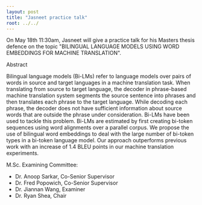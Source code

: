 ```yaml
---
layout: post
title: "Jasneet practice talk"
root: ../../
---
```

On May 18th 11:30am, Jasneet will give a practice talk for his Masters thesis defence on the topic "BILINGUAL LANGUAGE MODELS USING WORD EMBEDDINGS FOR MACHINE TRANSLATION".

Abstract

Bilingual language models (Bi-LMs) refer to language models over pairs of words in source and target languages in a machine translation task. When translating from source to target language, the decoder in phrase-based machine translation system segments the source sentence into phrases and then translates each phrase to the target language. While decoding each phrase, the decoder does not have sufficient information about source words that are outside the phrase under consideration. Bi-LMs have been used to tackle this problem. Bi-LMs are estimated by first creating bi-token sequences using word alignments over a parallel corpus. We propose the use of bilingual word embeddings to deal with the large number of bi-token types in a bi-token language model. Our approach outperforms previous work with an increase of 1.4 BLEU points in our machine translation experiments.
 
M.Sc. Examining Committee:

* Dr. Anoop Sarkar, Co-Senior Supervisor
* Dr. Fred Popowich, Co-Senior Supervisor
* Dr. Jiannan Wang, Examiner
* Dr. Ryan Shea, Chair

